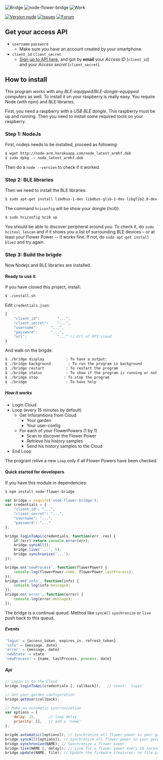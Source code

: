 ![Bridge](https://upload.wikimedia.org/wikipedia/commons/thumb/d/de/Suspension_bridge_icon.svg/2000px-Suspension_bridge_icon.svg.png)
![node-flower-bridge](http://img15.hostingpics.net/pics/880820nfb.png)
![Work](http://img15.hostingpics.net/pics/57414831fb.png)


[![Version node](https://img.shields.io/badge/node-4.x-brightgreen.svg)](https://nodejs.org/en/)
[![Issues](https://img.shields.io/badge/issues-open-orange.svg)](https://github.com/Parrot-Developers/node-flower-bridge/issues)
[![Forum](https://img.shields.io/badge/question-forum-blue.svg)](http://forum.developer.parrot.com/c/flower-power)

## Get your access API
* `username` `password`
	* Make sure you have an account created by your smartphone. 
* `client_id` `client_secret`
	* [Sign up to API here](https://api-flower-power-pot.parrot.com/api_access/signup), and got by **email** your *Access ID* (`client_id`) and your *Access secret* (`client_secret`).

## How to install
This program works with any *BLE-equipped/BLE-dongle-equipped* computers as well.
To install it on your raspberry is really easy. You require Node (with npm) and BLE libraries.

First, you need a raspberry with a *USB BLE dongle*. This raspberry must be up and running.
Then you need to install some required tools on your raspberry.

### Step 1: NodeJs
First, nodejs needs to be installed, proceed as following:
```bash
$ wget http://node-arm.herokuapp.com/node_latest_armhf.deb
$ sudo dpkg -i node_latest_armhf.deb
```

Then do a `node --version` to check if it worked.

### Step 2: BLE libraries
Then we need to install the BLE libraries:
```bash
$ sudo apt-get install libdbus-1-dev libdbus-glib-1-dev libglib2.0-dev libical-dev libreadline-dev libudev-dev libusb-dev glib2.0 bluetooth bluez libbluetooth-dev
```
The command `hciconfig` will be show your dongle (hci0):
```bash
$ sudo hciconfig hci0 up
```
You should be able to discover peripheral around you. To check it, do `sudo hcitool lescan` and if it shows you a list of surrounding BLE devices – or at least your Flower Power -- it works fine. If not, do `sudo apt-get install bluez` and try again.

### Step 3: Build the brigde
Now Nodejs and BLE libraries are installed.

#### Ready to use it
If you have cloned this project, install:
```bash
$ ./install.sh
```
Edit `credentials.json`:
```javascript
{
	"client_id":		"...",
	"client_secret":	"...",
	"username":		 "...",
	"password":		 "...",
	"url":				"..." // Url of API cloud
}
```
And walk on the brigde:
```bash
$ ./bridge display			: To have a output:
$ ./bridge background		 : To run the program in background
$ ./bridge restart			: To restart the program
$ ./bridge status			: To show if the program is running or not
$ ./bridge stop			   : To stop the program
$ ./bridge					: To have help
```

##### How it works
* Login Cloud
* Loop (every 15 minutes by default)
  * Get Inforamtions from Cloud
    * Your garden
    * Your user-config
  * For each of your FlowerPowers (1 by 1)
    * Scan to discover the Flower Power
    * Retrieve his history samples
    * Send his history samples to the Cloud
* End Loop

The program relive a new `Loop` only if all Flower Powers have been checked.

#### Quick started for developers
If you have this module in dependencies:
```bash
$ npm install node-flower-bridge
```
```javascript
var bridge = require('node-flower-bridge');
var credentials = {
	"client_id": "...",
	"client_secret": "...",
	"username": "...",
	"password": "..."
};

bridge.loginToApi(credentials, function(err, res) {
	if (err) return console.error(err);
	bridge.syncAll();
	bridge.live('...', 5);
	bridge.synchronize('...');
});

bridge.on('newProcess', function(flowerPower) {
	console.log(flowerPower.name, flowerPower.lastProcess);
});
bridge.on('info', function(info) {
	console.log(info.message);
});
bridge.on('error', function(error) {
	console.log(error.message);
});
```

The bridge is a continual queud. Method like `syncAll` `synchronize` or `live` push back to this queud.

##### Events
```js
'login' = {access_token, expires_in, refresh_token}
'info' = {message, date}
'error' = {message, date}
'newState' = state
'newProcess' = {name, lastProcess, process, date}
```

##### Api
```js
// Login in to the Cloud
bridge.loginToApi(credentials [, callback]);   // event: 'login'

// Get your garden configuration
bridge.getUser(callback);

// Make an automatic syncronization
var options = {
	delay: 15,      // loop delay
	priority: [],   // add a 'name'
};

brigde.automatic([options]); // Synchronize all flower power in your garden every 15 minutes by default
bridge.syncAll([options]); // Synchronize all flower power in your garden
bridge.synchronize(NAME); // Synchronize a flower power
bridge.live(NAME [, delay]); // Live for a flower power every 10 seconds by default
bridge.update(NAME, file); // Update the firmware [features: no file param = last firmware]
```
